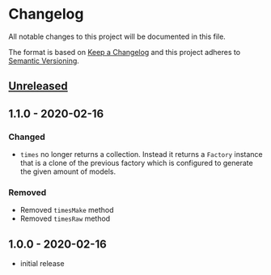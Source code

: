 # Changelog

All notable changes to this project will be documented in this file.

The format is based on [Keep a Changelog](http://keepachangelog.com/en/1.0.0/)
and this project adheres to [Semantic Versioning](http://semver.org/spec/v2.0.0.html).

## [Unreleased]

## 1.1.0 - 2020-02-16

### Changed

- `times` no longer returns a collection. Instead it returns a `Factory` instance that is a clone of the previous factory which is configured to generate the given amount of models.

### Removed

- Removed `timesMake` method
- Removed `timesRaw` method

## 1.0.0 - 2020-02-16

- initial release

[Unreleased]: https://github.com/konceiver/laravel-fabrik/compare/master...develop

